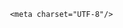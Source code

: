 <html>
<head><meta name="google-site-verification" content="C6QdedDY6eR5jRtI75w6HE4suY1qn-z2GKhuIKfxy0E" />
<script async src="https://pagead2.googlesyndication.com/pagead/js/adsbygoogle.js?client=ca-pub-7626052805215593"
     crossorigin="anonymous"></script>
	 <title>quran download</title>

	 <meta charset="UTF-8"/>
<meta name="viewport"
  content="width=device-width, initial-scale=1.0"/>
	 <style>
	 .fa {
	 
	 width:80px;
	 padding:20px;
	 margin:20px
	 }
	 .fa-google {
	  background:green;
	  color:red;
	 }
	 </style>
	 <link rel="stylesheet" href="https://cdnjs.cloudflare.com/ajax/libs/font-awesome/4.7.0/css/font-awesome.min.css" type="text/css"/>
 </head>
	 <body>
<center><img align= "left" src= "https://drive.google.com/uc?export=view&id=1-EsUUOOpr1DVYNwQk0sXd0ld6bQkNgmm" width= "50" height= "50"/><h1>DOWNLOAD LUGANDA TRANSLATED QURAN</h1></center>

<center><img src= "https://drive.google.com/uc?export=view&id=1-EsUUOOpr1DVYNwQk0sXd0ld6bQkNgmm"/></center>

<p>
 <a href="  https://play.google.com/store/apps/details?id=com.luganda.kuran" target= "_self">CLICK HERE TO DOWNLOAD THE APP</a>
</p>
<p>Assalam Alaikum Warahmatullahi Wabarakatuh my muslim <b><small>brothers and sisters</small>, Alhamdullillah </b>, you have visited this page . The major interest for creating this web page is to provide you with downloads for <b> Luganda Translated Quran  <small>audio files</small></b>.  It's meant for those who speak , listen and understand Luganda from any Country.

Looking forwad to updating and adding more audio files , per now they're only 30 in number but soon will be increased in number  inshallah.
It's the same to our app we shall make  an update for it inshallah.

<b>Any mistakes found in these audio files were not intended.
</b>

Thank you.
<b>
You can also download our app <a href="https://play.google.com/store/apps/details?id=com.luganda.kuran"
 target="_self"> CLICK HERE TO DOWNLOAD THE APP</a>
</b>
</p>

<marquee><img align= "left" src= "https://drive.google.com/uc?export=view&id=1-EsUUOOpr1DVYNwQk0sXd0ld6bQkNgmm" width= "50" height= "50"/>

<h1>DOWNLOAD FROM HERE</h1>
</marquee>
<center>
<a href="https://drive.google.com/uc?export=download&id=12v5H4wFpeZg26YhxmP8Q6FvB8x0xoIrh"  target="_self">
Al-Fatiha
</a>
</center>
<center>
<a href="https://drive.google.com/uc?export=download&id=11Z5Ivaos1o22te9BNQVEucjbLTILn3V1" 
 target= "_self">
An-Naas
</a>
</center>

<center>
<a href="https://drive.google.com/uc?export=download&id=11hH5Ve_N6yju2n27C0kYRwX6GFf6o7z_"
 target= "_self">
Al-Falaq
</a>
</center>
<center>
<a href=" https://drive.google.com/uc?export=download &id=11fL1oRPjtggAtNo9jREYQwomo-4pEuL-" target= "_self">
Al-Ikhlaas
</a>
</center>
<center>
<a href="https://drive.google.com/uc?export=download&id= 12US_VZxX54BFXH53wnOFyiOJfw0eS3Pj"
 target= "_self">
An-Nasr
</a>
</center>
<center>
<a href="https://drive.google.com/uc?export=download&id=129zotWy05lcMGh7_H_sPmUUwWNVW8jco"
 target= "_self">
Al-Masad
</a>
</center>
<center>
<a href="https://drive.google.com/uc?export=download&id=11gvoK177EjSzYyEEtISD4ASjr5qUjsr_"
 target= "_self">
Al-Kafirun
</a>
</center>
<center>
<a href="https://drive.google.com/uc?export=download&id=12IUX47rNQt6v08tZvmpy6jfMgUY2U55i"
target= "_self">
Al-Kawthar
</a>
</center>
<center>
<a href="https://drive.google.com/uc?export=download&id=12IUX47rNQt6v08tZvmpy6jfMgUY2U55i"
target= "_self">
Al-Quraish
</a>
</center>
<center>
<a href="https://drive.google.com/uc?export=download&id=12a71BjHPed_ourEp7f8mT76WfpIzrFv1"
target= "_self">
Al-Maun
</a>
</center>
<center>
<a href="https://drive.google.com/uc?export=download&id=11bKaBxMHnijJRU_RRP9YpKJgd7gB3AiQ"
target= "_self">
Al-Fil
</a>
</center>
<center>
<a href="https://drive.google.com/uc?export=download&id=11yVXwahBQy116K20MGNvAPrfwQangP-4"
target= "_self">
Al-Humazah
</a>
</center>
<center>
<a href="https://drive.google.com/uc?export=download&id=11Was1vrY5ljT33DfzPxI0KX-uZNE7V_P"
target= "_self">
Al-Aswir
</a>
</center>
<center>
<a href="https://drive.google.com/uc?export=download&id=12NQ45Omk1qbZ4hLd6HOZFBsH7F83VGfn"
 target= "_self">
At-Takathur
</a>
</center>
<center>
<a href="https://drive.google.com/uc?export=download&id=12RG9BX-Njbp0SRgsFppo7RlNHvx2uMrp"
target= "_self">
Al-Qariah
</a>
</center>
<center>
<a href="https://drive.google.com/uc?export=download&id=12OWlIgPJmHEZm48Iw61AEIXDJrc2MSNg"
 target= "_self">
Al-Adiat
</a>
</center>
<center>
<a href="https://drive.google.com/uc?export=download&id=122QAOG8gD8L7VOLzNXteR_t54GDG4C7G"
 target= "_self">
Az-Zalzalah
</a>
</center>
<center>
<a href="https://drive.google.com/uc?export=download&id=12PIOv5oOwcHiWT4iKdyqqZCbpzVAOhbi"
 target= "_self">
Al-Bainah
</a>
</center>
<center>
<a href="https://drive.google.com/uc?export=download&id=11bIH4oVJk35EwzwKW3J6ySR_spIv5CmZ"
target= "_self">
Al-Qadir</a>
</center>
<center>
<a href="https://drive.google.com/uc?export=download&id=12IX68Op0CFoU07tZJ-OTnIZKF9mxM4Uc"
 target= "_self">
Al-Alaq
</a>
</center>
<center>
<a href="https://drive.google.com/uc?export=download&id=11UYC4ByOscUe2c0Yv4GNz8PqMpSt2glI"
target= "_self">
At-Teen
</a>
</center>
<center>
<a href="https://drive.google.com/uc?export=download&id=11S2W38bB7DFA3ZnhrIshuBElZgIf0KBr"
 target= "_self">
Ash-Shirh
</a>
</center>
<center>
<a href="https://drive.google.com/uc?export=download&id=11fPspa_bl95cLCPtlMcMZ9GZwngcSut7"
target= "_self">
Adh-Dhuha
</a>
</center>
<center>
<a href="https://drive.google.com/uc?export=download&id=11aXop4i4hxNpt1fgOnMpjX8n7pynDGKL"
target= "_self">
Al-Lail
</a>
</center>
<center>
<a href="https://drive.google.com/uc?export=download&id=11SjXFlXlVcM4vKpJG3BIT1-mAP1cjiD0"
target= "_self">
Ash-Shams
</a>
</center>
<center>
<a href="https://drive.google.com/uc?export=download&id=124eGl53a6ER3a3xt6AiLCsz6WWdDkx24"
target= "_self">
Al-Balad
</a>
</center>
<center>
<a href="https://drive.google.com/uc?export=download &id=123gaq3jtfr5t_1nAfw7F3Ny9ZIVT2uRX"
target= "_self">
Al-Fagir
</a>
</center>
<center>
<a href="https://drive.google.com/uc?export=download&id=12JBdAoFtTarAROkOKhmsTcVx7l4SsPzX"
target= "_self">
Al-Ghashiah
</a>
</center>
<center>
<a href="https://drive.google.com/uc?export=download&id=11ti__cJ9bKRoFmhCYTqy1403nAdtfamA"
target= "_self">
Al-A'ala
</a>
</center>
<center>
<a href="https://drive.google.com/uc?export=download&id=12qBq2bqk_1JgWLZJOm3OnhVsh2Ex9i7M" target= "_self">
At-Tariq
</a>
</center>
<center>
<a href="https://drive.google.com/uc?export=download&id=12U53pGAtj3-hNE-v8ELSE8e8gGfgpL38"
target="_self">
Al-Buruji
</a>
</center>

<p>Brothers and Sisters please try out this good web site too </p><a href="https://openmaktaba.com" target="_blank">OpenMaktaba.com</a>
<marquee><center><img align= "left"  src= "https://drive.google.com/uc?export=view&id=1-EsUUOOpr1DVYNwQk0sXd0ld6bQkNgmm" width= "50" height= "50"/><h2>Luganda Quran</h2></center></marquee>

<center><footer>Contact Me</footer></center>

<center>
<a href="mailto:lugandaquran@gmail.com">
<a href="#" class="fa fa-google"/></a></center>
<!-- <a href="https://drive.google.com/uc?export=view&id=10QEGh_5foKGYDGsvElMNbz5B1XfMie2X" target="_self" >Jovia Here</a>.-->
<!--</body>
 </html>-->
